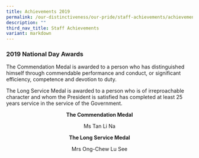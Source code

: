 ```yaml
---
title: Achievements 2019
permalink: /our-distinctiveness/our-pride/staff-achievements/achievements-2019/
description: ""
third_nav_title: Staff Achievements
variant: markdown
---
```

### **2019 National Day Awards**

The Commendation Medal is awarded to a person who has distinguished himself through commendable performance and conduct, or significant efficiency, competence and devotion to duty.

The Long Service Medal is awarded to a person who is of irreproachable character and whom the President is satisfied has completed at least 25 years service in the service of the Government.

<b><center>The Commendation Medal</center></b>
<center>Ms Tan Li Na</center>

<b><center>The Long Service Medal</center></b>
<center>Mrs Ong-Chew Lu See</center>